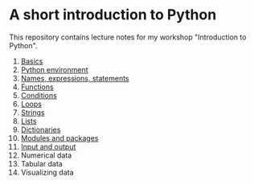 A short introduction to Python
==============================

This repository contains lecture notes for my workshop "Introduction to Python".

1. [Basics](01-Basics/01-Basics.md)
2. [Python environment](02-Python_Environment/02-Python_Environment.md)
3. [Names, expressions, statements](03-Names_Expressions_Statements/03-Names_Expressions_Statements.md)
4. [Functions](04-Functions/04-Functions.md)
5. [Conditions](05-Conditions/05-Conditions.md)
6. [Loops](06-Loops/06-Loops.md)
7. [Strings](07-Strings/07-Strings.md)
8. [Lists](08-Lists/08-Lists.md)
9. [Dictionaries](09-Dictionaries/09-Dictionaries.md)
10. [Modules and packages](10-Modules_and_Packages/10-Modules_and_Packages.md)
11. [Input and output](11-Input_and_Output/11-Input_and_Output.md)
12. Numerical data
13. Tabular data
14. Visualizing data
